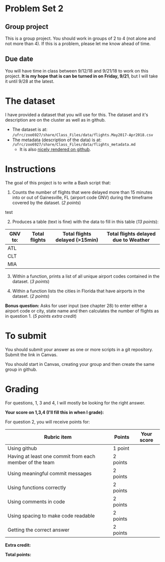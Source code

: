 # Problem Set 2

## Group project
This is a group project.
You should work in groups of 2 to 4 (not alone and not more than 4). If this is a problem, please let me know ahead of time.

## Due date
You will have time in class between 9/12/18 and 9/21/18 to work on this project. **It is my hope that is can be turned in on Friday, 9/21**, but I will take it until 9/28 at the latest.

# The dataset
I have provided a dataset that you will use for this. The dataset and it's description are on the cluster as well as in github.
 * The dataset is at: `/ufrc/zoo6927/share/Class_Files/data/flights.May2017-Apr2018.csv`
 * The metadata (description of the data) is at: `/ufrc/zoo6927/share/Class_Files/data/flights_metadata.md`
     * It is also [nicely rendered on github](https://github.com/CompTools/Class_Files/blob/master/data/flights_metadata.md).

# Instructions

The goal of this project is to write a Bash script that:
1. Counts the number of flights that were delayed more than 15 minutes into or out of Gainesville, FL (airport code GNV) during the timeframe covered by the dataset. (*2 points*)

test

2. Produces a table (text is fine) with the data to fill in this table (*13 points*):


GNV to: | Total flights | Total flights delayed (>15min) | Total flights delayed due to Weather
--------|---------------|------------------------|-------------------------------
ATL |
CLT |
MIA |

3. Within a function, prints a list of all unique airport codes contained in the dataset. (*3 points*)

4. Within a function lists the cities in Florida that have airports in the dataset. (*2 points*)

**Bonus question:**  Asks for user input (see chapter 28) to enter either a airport code or city, state name and then calculates the number of flights as in question 1. (*5 points extra credit*)

# To submit
You should submit your answer as one or more scripts in a git repository. Submit the link in Canvas.

You should start in Canvas, creating your group and then create the same group in github.

# Grading
For questions, 1, 3 and 4, I will mostly be looking for the right answer.

**Your score on 1,3,4 (I'll fill this in when I grade):**


For question 2, you will receive points for:

Rubric item | Points | Your score
------------|--------|-----------
Using github| 1 point |
Having at least one commit from each member of the team | 2 points |
Using meaningful commit messages | 2 points |
Using functions correctly | 2 points |
Using comments in code | 2 points
Using spacing to make code readable | 2 points |
Getting the correct answer | 2 points |

**Extra credit:**

**Total points:**
